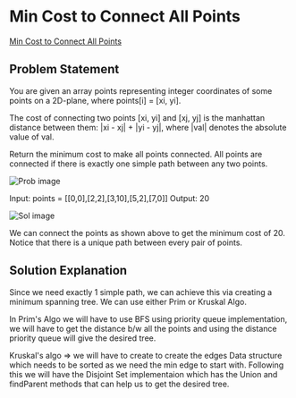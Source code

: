# Min Cost to Connect All Points
[Min Cost to Connect All Points](https://leetcode.com/problems/min-cost-to-connect-all-points/description/)

## Problem Statement

You are given an array points representing integer coordinates of some points on a 2D-plane, where points[i] = [xi, yi].

The cost of connecting two points [xi, yi] and [xj, yj] is the manhattan distance between them: |xi - xj| + |yi - yj|, where |val| denotes the absolute value of val.

Return the minimum cost to make all points connected. All points are connected if there is exactly one simple path between any two points.

![Prob image](https://assets.leetcode.com/uploads/2020/08/26/d.png)

Input: points = [[0,0],[2,2],[3,10],[5,2],[7,0]]
Output: 20

![Sol image](https://assets.leetcode.com/uploads/2020/08/26/c.png)

We can connect the points as shown above to get the minimum cost of 20.
Notice that there is a unique path between every pair of points.

## Solution Explanation

Since we need exactly 1 simple path, we can achieve this via creating a minimum spanning tree. We can use either Prim or Kruskal Algo.

In Prim's Algo we will have to use BFS using priority queue implementation, we will have to get the distance b/w all the points and using the distance priority queue will give the desired tree.

Kruskal's algo => we will have to create to create the edges Data structure which needs to be sorted as we need the min edge to start with. Following this we will have the Disjoint Set implementaion which has the Union and findParent methods that can help us to get the desired tree.